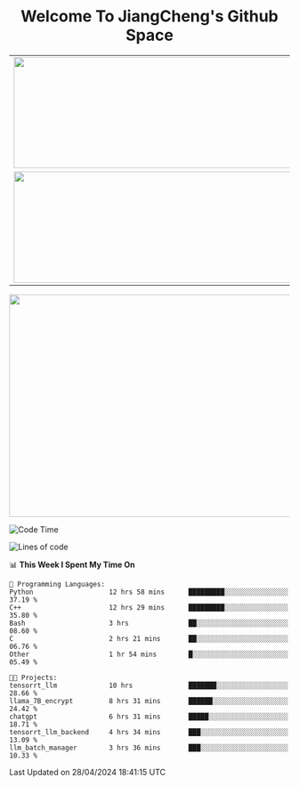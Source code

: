 <h1 align="center">Welcome To JiangCheng's Github Space</h1>

<table align="center" frame="void" rules="none" >
  <tr>
    <td>
      <div align="center"> <img height="200px" width="500px"  src="https://github-readme-stats.vercel.app/api?username=thisjiang&hide_title=true&hide_border=true&layout=compact&show_icons=trueline_height=21&text_color=000&icon_color=000&bg_color=0,ea6161,ffc64d,fffc4d,52fa5a&theme=graywhite" /> </div>
    </td>
    <td>
      <div align="center"> <img height="200px" width="500px" src="https://github-readme-stats.vercel.app/api/top-langs/?username=thisjiang&hide_title=true&hide_border=true&layout=compact&langs_count=6&text_color=000&icon_color=fff&bg_color=0,52fa5a,4dfcff,c64dff&theme=graywhite" /> </div>
    </td>
  </tr>
  <tr>
    <td>
      <div align="center"> <img height="200px" width="500px" src="https://github-readme-streak-stats.herokuapp.com/?user=thisjiang&hide_title=true&hide_border=true&layout=compact&langs_count=6" /> </div>
    </td>
    <td>
      <div align="center"> 
      <a href="https://github.com/" target="_blank"><img style="margin: 10px" src="https://profilinator.rishav.dev/skills-assets/git-scm-icon.svg" alt="Git" height="50" /></a>  
      <a href="https://www.linux.org/" target="_blank"><img style="margin: 10px" src="https://profilinator.rishav.dev/skills-assets/linux-original.svg" alt="Linux" height="50" /></a>  
      <a href="https://www.gnu.org/software/bash/" target="_blank"><img style="margin: 10px" src="https://profilinator.rishav.dev/skills-assets/gnu_bash-icon.svg" alt="Bash" height="50" /></a>  
      </div>
    </td>
  </tr>
</table>

<div align="center"> <img height="400px" width="1000px" src="https://github-readme-activity-graph.cyclic.app/graph?username=thisjiang&theme=react&hide_title=true&hide_border=true&layout=compact&langs_count=6" /> </div></td>

<!--START_SECTION:waka-->
![Code Time](http://img.shields.io/badge/Code%20Time-1%2C143%20hrs%2035%20mins-blue)

![Lines of code](https://img.shields.io/badge/From%20Hello%20World%20I%27ve%20Written-606.4%20thousand%20lines%20of%20code-blue)

📊 **This Week I Spent My Time On** 

```text
💬 Programming Languages: 
Python                   12 hrs 58 mins      █████████░░░░░░░░░░░░░░░░   37.19 % 
C++                      12 hrs 29 mins      █████████░░░░░░░░░░░░░░░░   35.80 % 
Bash                     3 hrs               ██░░░░░░░░░░░░░░░░░░░░░░░   08.60 % 
C                        2 hrs 21 mins       ██░░░░░░░░░░░░░░░░░░░░░░░   06.76 % 
Other                    1 hr 54 mins        █░░░░░░░░░░░░░░░░░░░░░░░░   05.49 % 

🐱‍💻 Projects: 
tensorrt_llm             10 hrs              ███████░░░░░░░░░░░░░░░░░░   28.66 % 
llama_7B_encrypt         8 hrs 31 mins       ██████░░░░░░░░░░░░░░░░░░░   24.42 % 
chatgpt                  6 hrs 31 mins       █████░░░░░░░░░░░░░░░░░░░░   18.71 % 
tensorrt_llm_backend     4 hrs 34 mins       ███░░░░░░░░░░░░░░░░░░░░░░   13.09 % 
llm_batch_manager        3 hrs 36 mins       ███░░░░░░░░░░░░░░░░░░░░░░   10.33 % 
```


 Last Updated on 28/04/2024 18:41:15 UTC
<!--END_SECTION:waka-->
